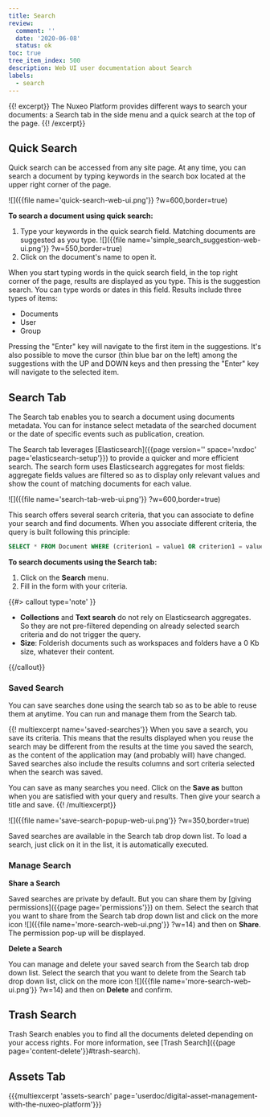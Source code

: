 ```yaml
---
title: Search
review:
  comment: ''
  date: '2020-06-08'
  status: ok
toc: true
tree_item_index: 500
description: Web UI user documentation about Search
labels:
  - search
---
```


{{! excerpt}}
The Nuxeo Platform provides different ways to search your documents: a Search tab in the side menu and a quick search at the top of the page.
{{! /excerpt}}

## Quick Search

Quick search can be accessed from any site page. At any time, you can search a document by typing keywords in the search box located at the upper right corner of the page.

![]({{file name='quick-search-web-ui.png'}} ?w=600,border=true)

**To search a document using quick search:**

1. Type your keywords in the quick search field.
    Matching documents are suggested as you type.
    ![]({{file name='simple_search_suggestion-web-ui.png'}} ?w=550,border=true)
2. Click on the document's name to open it.

When you start typing words in the quick search field, in the top right corner of the page, results are displayed as you type. This is the suggestion search. You can type words or dates in this field. Results include three types of items:
- Documents
- User
- Group

Pressing the "Enter" key will navigate to the first item in the suggestions. It's also possible to move the cursor (thin blue bar on the left) among the suggestions with the UP and DOWN keys and then pressing the "Enter" key will navigate to the selected item.

## Search Tab

The Search tab enables you to search a document using documents metadata. You can for instance select metadata of the searched document or the date of specific events such as publication, creation.

The Search tab leverages [Elasticsearch]({{page version='' space='nxdoc' page='elasticsearch-setup'}}) to provide a quicker and more efficient search. The search form uses Elasticsearch aggregates for most fields: aggregate fields values are filtered so as to display only relevant values and show the count of matching documents for each value.

![]({{file name='search-tab-web-ui.png'}} ?w=600,border=true)

This search offers several search criteria, that you can associate to define your search and find documents. When you associate different criteria, the query is built following this principle:
```sql
SELECT * FROM Document WHERE (criterion1 = value1 OR criterion1 = value2) AND (criterion2 = valueA OR criterion2 = valueB) AND criterion 3 = something
```

**To search documents using the Search tab:**

1. Click on the **Search** menu.
2. Fill in the form with your criteria.

{{#> callout type='note' }}

- **Collections** and **Text search** do not rely on Elasticsearch aggregates. So they are not pre-filtered depending on already selected search criteria and do not trigger the query.
- **Size**: Folderish documents such as workspaces and folders have a 0 Kb size, whatever their content.

{{/callout}}

### Saved Search

You can save searches done using the search tab so as to be able to reuse them at anytime. You can run and manage them from the Search tab.

{{! multiexcerpt name='saved-searches'}}
When you save a search, you save its criteria. This means that the results displayed when you reuse the search may be different from the results at the time you saved the search, as the content of the application may (and probably will) have changed. Saved searches also include the results columns and sort criteria selected when the search was saved.

You can save as many searches you need. Click on the **Save as** button when you are satisfied with your query and results. Then give your search a title and save.
{{! /multiexcerpt}}

![]({{file name='save-search-popup-web-ui.png'}} ?w=350,border=true)

Saved searches are available in the Search tab drop down list. To load a search, just click on it in the list, it is automatically executed.

### Manage Search

**Share a Search**

Saved searches are private by default. But you can share them by [giving permissions]({{page page='permissions'}}) on them. Select the search that you want to share from the Search tab drop down list and click on the more icon ![]({{file name='more-search-web-ui.png'}} ?w=14) and then on **Share**. The permission pop-up will be displayed.

**Delete a Search**

You can manage and delete your saved search from the Search tab drop down list. Select the search that you want to delete from the Search tab drop down list, click on the more icon ![]({{file name='more-search-web-ui.png'}} ?w=14) and then on **Delete** and confirm.

## Trash Search

Trash Search enables you to find all the documents deleted depending on your access rights. For more information, see [Trash Search]({{page page='content-delete'}}#trash-search).

## Assets Tab

{{{multiexcerpt 'assets-search' page='userdoc/digital-asset-management-with-the-nuxeo-platform'}}}
